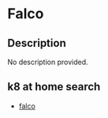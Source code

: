 # Falco

## Description

No description provided.

## k8 at home search

- [falco](https://nanne.dev/k8s-at-home-search/#/falco)
